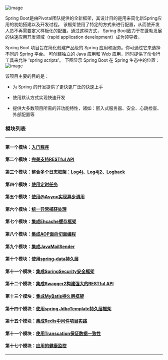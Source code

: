 ![image](https://github.com/timebusker/spring-boot/raw/master/static/spring-boot.png?raw=true)

Spring Boot是由Pivotal团队提供的全新框架，其设计目的是用来简化新Spring应用的初始搭建以及开发过程。
该框架使用了特定的方式来进行配置，从而使开发人员不再需要定义样板化的配置。通过这种方式，
Spring Boot致力于在蓬勃发展的快速应用开发领域（rapid application development）成为领导者。

Spring Boot 项目旨在简化创建产品级的 Spring 应用和服务。你可通过它来选择不同的 Spring 平台。
可创建独立的 Java 应用和 Web 应用，同时提供了命令行工具来允许 'spring scripts'。
下图显示 Spring Boot 在 Spring 生态中的位置：
![image](https://github.com/timebusker/spring-boot/raw/master/static/logo.png?raw=true)

该项目主要的目的是：

+ 为 Spring 的开发提供了更快更广泛的快速上手

+ 使用默认方式实现快速开发

+ 提供大多数项目所需的非功能特性，诸如：嵌入式服务器、安全、心跳检查、外部配置等

### 模块列表
----
#### 第一个模块：[入门程序](https://github.com/timebusker/spring-boot/tree/master/spring-boot-1-QuickStart/)

#### 第二个模块：[完美支持RESTful API](https://github.com/timebusker/spring-boot/tree/master/spring-boot-2-RESTful/)

#### 第三个模块：[整合多个日志框架：Log4j、Log4j2、Logback](https://github.com/timebusker/spring-boot/tree/master/spring-boot-3-logs/)

#### 第四个模块：[使用定时任务](https://github.com/timebusker/spring-boot/tree/master/spring-boot-4-Scheduled/)

#### 第五个模块：[使用@Async实现异步调用](https://github.com/timebusker/spring-boot/tree/master/spring-boot-5-Async/)

#### 第六个模块：[统一异常捕获处理](https://github.com/timebusker/spring-boot/tree/master/spring-boot-6-GlobalException/)

#### 第七个模块：[集成Ehcache缓存框架](https://github.com/timebusker/spring-boot/tree/master/spring-boot-7-EhCache/)

#### 第八个模块：[集成AOP面向切面编程](https://github.com/timebusker/spring-boot/tree/master/spring-boot-8-AOP/)

#### 第九个模块：[集成JavaMailSender](https://github.com/timebusker/spring-boot/tree/master/spring-boot-9-JavaMailSender/)

#### 第十个模块：[使用spring-data持久层](https://github.com/timebusker/spring-boot/tree/master/spring-boot-10-SpringData/)

#### 第十一个模块：[集成SpringSecurity安全框架](https://github.com/timebusker/spring-boot/tree/master/spring-boot-11-SpringSecurity/)

#### 第十二个模块：[集成Swagger2构建强大的RESTful API](https://github.com/timebusker/spring-boot/tree/master/spring-boot-12-Swagger2/)

#### 第十三个模块：[集成MyBatis持久层框架](https://github.com/timebusker/spring-boot/tree/master/spring-boot-13-MyBatis/)

#### 第十四个模块：[使用spring JdbcTemplate持久层框架](https://github.com/timebusker/spring-boot/tree/spring-boot-14-JdbcTemplate/)

#### 第十五个模块：[集成Redis中间件项目实践](https://github.com/timebusker/spring-boot/tree/master/spring-boot-15-Redis/)

#### 第十一个模块：[使用Transcation保证数据一致性](https://github.com/timebusker/spring-boot/tree/master/spring-boot-16-Transcation/)

#### 第十七个模块：[应用的健康监控](https://github.com/timebusker/spring-boot/tree/master/spring-boot-17-monitor/)


----
